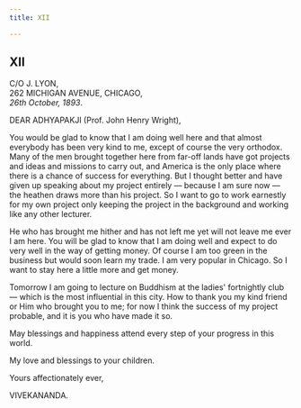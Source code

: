 ```yaml
---
title: XII

---
```





  

  


## XII

C/O J. LYON,  
262 MICHIGAN AVENUE, CHICAGO,  
*26th October, 1893*.

DEAR ADHYAPAKJI (Prof. John Henry Wright),

You would be glad to know that I am doing well here and that almost
everybody has been very kind to me, except of course the very orthodox.
Many of the men brought together here from far-off lands have got
projects and ideas and missions to carry out, and America is the only
place where there is a chance of success for everything. But I thought
better and have given up speaking about my project entirely — because I
am sure now — the heathen draws more than his project. So I want to go
to work earnestly for my own project only keeping the project in the
background and working like any other lecturer.

He who has brought me hither and has not left me yet will not leave me
ever I am here. You will be glad to know that I am doing well and expect
to do very well in the way of getting money. Of course I am too green in
the business but would soon learn my trade. I am very popular in
Chicago. So I want to stay here a little more and get money.

Tomorrow I am going to lecture on Buddhism at the ladies' fortnightly
club — which is the most influential in this city. How to thank you my
kind friend or Him who brought you to me; for now I think the success of
my project probable, and it is you who have made it so.

May blessings and happiness attend every step of your progress in this
world.

My love and blessings to your children.

Yours affectionately ever,

VIVEKANANDA.


